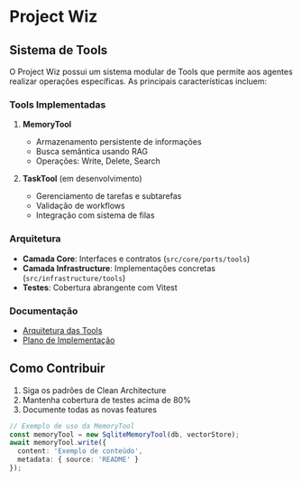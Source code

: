 # Project Wiz

## Sistema de Tools

O Project Wiz possui um sistema modular de Tools que permite aos agentes realizar operações específicas. As principais características incluem:

### Tools Implementadas

1. **MemoryTool**
   - Armazenamento persistente de informações
   - Busca semântica usando RAG
   - Operações: Write, Delete, Search

2. **TaskTool** (em desenvolvimento)
   - Gerenciamento de tarefas e subtarefas
   - Validação de workflows
   - Integração com sistema de filas

### Arquitetura

- **Camada Core**: Interfaces e contratos (`src/core/ports/tools`)
- **Camada Infrastructure**: Implementações concretas (`src/infrastructure/tools`)
- **Testes**: Cobertura abrangente com Vitest

### Documentação

- [Arquitetura das Tools](docs/design/tools-architecture.md)
- [Plano de Implementação](docs/plan/tools-implementation.md)

## Como Contribuir

1. Siga os padrões de Clean Architecture
2. Mantenha cobertura de testes acima de 80%
3. Documente todas as novas features

```typescript
// Exemplo de uso da MemoryTool
const memoryTool = new SqliteMemoryTool(db, vectorStore);
await memoryTool.write({
  content: 'Exemplo de conteúdo',
  metadata: { source: 'README' }
});
